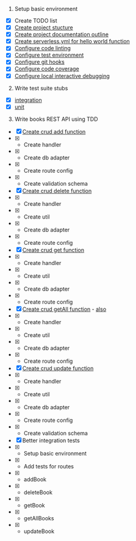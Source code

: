 1. Setup basic environment

- [x] Create TODO list
- [x] [Create project stucture](https://github.com/mjgs/serverless-books-api/pull/1)
- [x] [Create project documentation outline](https://github.com/mjgs/serverless-books-api/pull/2)
- [x] [Create serverless.yml for hello world function](https://github.com/mjgs/serverless-books-api/pull/3)
- [x] [Configure code linting](https://github.com/mjgs/serverless-books-api/pull/5)
- [x] [Configure test environment](https://github.com/mjgs/serverless-books-api/pull/7)
- [x] [Configure git hooks](https://github.com/mjgs/serverless-books-api/pull/8)
- [x] [Configure code coverage](https://github.com/mjgs/serverless-books-api/pull/9)
- [x] [Configure local interactive debugging](https://github.com/mjgs/serverless-books-api/pull/10)

2. Write test suite stubs

- [x] [integration](https://github.com/mjgs/serverless-books-api/pull/20)
- [x] [unit](https://github.com/mjgs/serverless-books-api/pull/11)

3. Write books REST API using TDD

- [x] [Create crud add function](https://github.com/mjgs/serverless-books-api/pull/12)
- [x]   - Create handler
- [x]   - Create db adapter
- [x]   - Create route config
- [x]   - Create validation schema
- [x] [Create crud delete function](https://github.com/mjgs/serverless-books-api/pull/32)
- [x]   - Create handler
- [x]   - Create util
- [x]   - Create db adapter
- [x]   - Create route config
- [x] [Create crud get function](https://github.com/mjgs/serverless-books-api/pull/33)
- [x]   - Create handler
- [x]   - Create util
- [x]   - Create db adapter
- [x]   - Create route config
- [x] [Create crud getAll function](https://github.com/mjgs/serverless-books-api/pull/35) - [also](https://github.com/mjgs/serverless-books-api/pull/36)
- [x]   - Create handler
- [x]   - Create util
- [x]   - Create db adapter
- [x]   - Create route config
- [x] [Create crud update function](https://github.com/mjgs/serverless-books-api/pull/42)
- [x]   - Create handler
- [x]   - Create util
- [x]   - Create db adapter
- [x]   - Create route config
- [x]   - Create validation schema
- [x] Better integration tests
- [x]  - Setup basic environment
- [x]  - Add tests for routes
- [x]    - addBook
- [x]    - deleteBook
- [x]    - getBook
- [x]    - getAllBooks
- [x]    - updateBook
